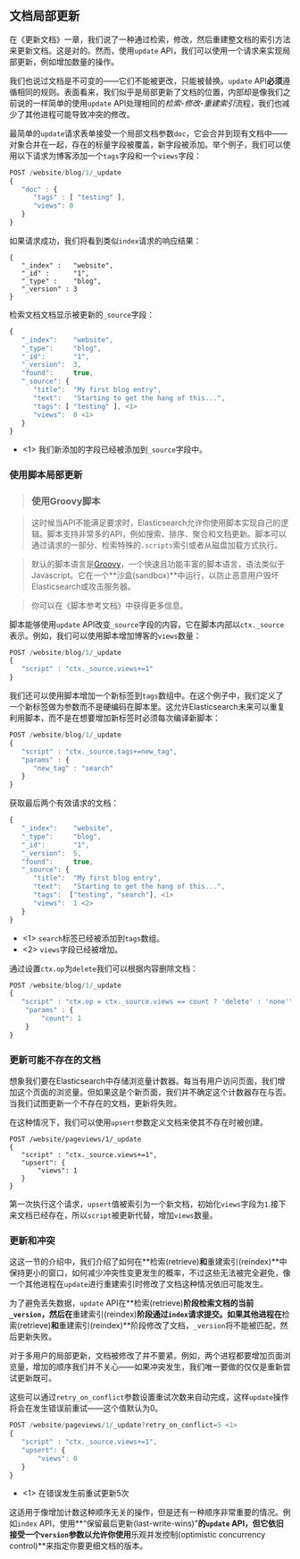 ## 文档局部更新

在《更新文档》一章，我们说了一种通过检索，修改，然后重建整文档的索引方法来更新文档。这是对的。然而，使用`update` API，我们可以使用一个请求来实现局部更新，例如增加数量的操作。

我们也说过文档是不可变的——它们不能被更改，只能被替换。`update` API**必须**遵循相同的规则。表面看来，我们似乎是局部更新了文档的位置，内部却是像我们之前说的一样简单的使用`update` API处理相同的*检索-修改-重建索引*流程，我们也减少了其他进程可能导致冲突的修改。

最简单的`update`请求表单接受一个局部文档参数`doc`，它会合并到现有文档中——对象合并在一起，存在的标量字段被覆盖，新字段被添加。举个例子，我们可以使用以下请求为博客添加一个`tags`字段和一个`views`字段：

```Javascript
POST /website/blog/1/_update
{
   "doc" : {
      "tags" : [ "testing" ],
      "views": 0
   }
}
```

如果请求成功，我们将看到类似`index`请求的响应结果：

```
{
   "_index" :   "website",
   "_id" :      "1",
   "_type" :    "blog",
   "_version" : 3
}
```

检索文档文档显示被更新的`_source`字段：

```Javascript
{
   "_index":    "website",
   "_type":     "blog",
   "_id":       "1",
   "_version":  3,
   "found":     true,
   "_source": {
      "title":  "My first blog entry",
      "text":   "Starting to get the hang of this...",
      "tags": [ "testing" ], <1>
      "views":  0 <1>
   }
}
```

- <1> 我们新添加的字段已经被添加到`_source`字段中。

### 使用脚本局部更新

> ### 使用Groovy脚本

> 这时候当API不能满足要求时，Elasticsearch允许你使用脚本实现自己的逻辑。脚本支持非常多的API，例如搜索、排序、聚合和文档更新。脚本可以通过请求的一部分、检索特殊的`.scripts`索引或者从磁盘加载方式执行。

> 默认的脚本语言是[Groovy](http://groovy.codehaus.org/)，一个快速且功能丰富的脚本语言，语法类似于Javascript。它在一个**沙盒(sandbox)**中运行，以防止恶意用户毁坏Elasticsearch或攻击服务器。

> 你可以在《脚本参考文档》中获得更多信息。

脚本能够使用`update` API改变`_source`字段的内容，它在脚本内部以`ctx._source`表示。例如，我们可以使用脚本增加博客的`views`数量：

```Javascript
POST /website/blog/1/_update
{
   "script" : "ctx._source.views+=1"
}
```

我们还可以使用脚本增加一个新标签到`tags`数组中。在这个例子中，我们定义了一个新标签做为参数而不是硬编码在脚本里。这允许Elasticsearch未来可以重复利用脚本，而不是在想要增加新标签时必须每次编译新脚本：

```Javascript
POST /website/blog/1/_update
{
   "script" : "ctx._source.tags+=new_tag",
   "params" : {
      "new_tag" : "search"
   }
}
```

获取最后两个有效请求的文档：

```Javascript
{
   "_index":    "website",
   "_type":     "blog",
   "_id":       "1",
   "_version":  5,
   "found":     true,
   "_source": {
      "title":  "My first blog entry",
      "text":   "Starting to get the hang of this...",
      "tags":  ["testing", "search"], <1>
      "views":  1 <2>
   }
}
```

- <1> `search`标签已经被添加到`tags`数组。
- <2> `views`字段已经被增加。

通过设置`ctx.op`为`delete`我们可以根据内容删除文档：

```Javascript
POST /website/blog/1/_update
{
   "script" : "ctx.op = ctx._source.views == count ? 'delete' : 'none'",
    "params" : {
        "count": 1
    }
}
```

### 更新可能不存在的文档

想象我们要在Elasticsearch中存储浏览量计数器。每当有用户访问页面，我们增加这个页面的浏览量。但如果这是个新页面，我们并不确定这个计数器存在与否。当我们试图更新一个不存在的文档，更新将失败。

在这种情况下，我们可以使用`upsert`参数定义文档来使其不存在时被创建。

```Javascrupt
POST /website/pageviews/1/_update
{
   "script" : "ctx._source.views+=1",
   "upsert": {
       "views": 1
   }
}
```

第一次执行这个请求，`upsert`值被索引为一个新文档，初始化`views`字段为`1`.接下来文档已经存在，所以`script`被更新代替，增加`views`数量。

### 更新和冲突

这这一节的介绍中，我们介绍了如何在**检索(retrieve)**和**重建索引(reindex)**中保持更小的窗口，如何减少冲突性变更发生的概率，不过这些无法被完全避免，像一个其他进程在`update`进行重建索引时修改了文档这种情况依旧可能发生。

为了避免丢失数据，`update` API在**检索(retrieve)**阶段检索文档的当前`_version`，然后在**重建索引(reindex)**阶段通过`index`请求提交。如果其他进程在**检索(retrieve)**和**重建索引(reindex)**阶段修改了文档，`_version`将不能被匹配，然后更新失败。

对于多用户的局部更新，文档被修改了并不要紧。例如，两个进程都要增加页面浏览量，增加的顺序我们并不关心——如果冲突发生，我们唯一要做的仅仅是重新尝试更新既可。

这些可以通过`retry_on_conflict`参数设置重试次数来自动完成，这样`update`操作将会在发生错误前重试——这个值默认为0。

```Javascript
POST /website/pageviews/1/_update?retry_on_conflict=5 <1>
{
   "script" : "ctx._source.views+=1",
   "upsert": {
       "views": 0
   }
}
```
- <1> 在错误发生前重试更新5次

这适用于像增加计数这种顺序无关的操作，但是还有一种顺序非常重要的情况。例如`index` API，使用**“保留最后更新(last-write-wins)”**的`update` API，但它依旧接受一个`version`参数以允许你使用**乐观并发控制(optimistic concurrency control)**来指定你要更细文档的版本。

